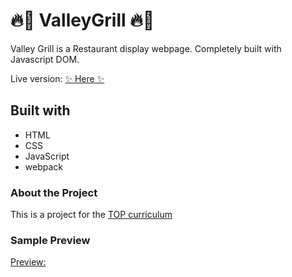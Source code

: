 # 🔥🥩 ValleyGrill 🔥🥩

Valley Grill is a Restaurant display webpage.
Completely built with Javascript DOM.

Live version: [✨ Here ✨](https://diana2x.github.io/ValleyGrill/)

## Built with

- HTML
- CSS
- JavaScript
- webpack

### About the Project

This is a project for the [TOP curriculum](https://www.theodinproject.com/)

### Sample Preview

[Preview: ](https://i.gyazo.com/8003521cc8632e1b6180dcf64f9d58b2.jpg)
